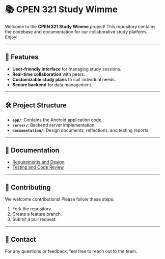 # 📚 CPEN 321 Study Wimme

Welcome to the **CPEN 321 Study Wimme** project! This repository contains the codebase and documentation for our collaborative study platform. Enjoy!

---

## 🚀 Features

- **User-friendly interface** for managing study sessions.
- **Real-time collaboration** with peers.
- **Customizable study plans** to suit individual needs.
- **Secure backend** for data management.

---

## 🛠️ Project Structure

- **`app/`**: Contains the Android application code.
- **`server/`**: Backend server implementation.
- **`documentation/`**: Design documents, reflections, and testing reports.

---

## 📝 Documentation

- [Requirements and Design](documentation/M3_Requirements_and_Design.md)
- [Testing and Code Review](documentation/Testing_And_Code_Review.md)

---

## 🤝 Contributing

We welcome contributions! Please follow these steps:

1. Fork the repository.
2. Create a feature branch.
3. Submit a pull request.

---

## 📧 Contact

For any questions or feedback, feel free to reach out to the team.
